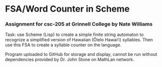 # FSA/Word Counter in Scheme

### Assignment for csc-205 at Grinnell College by Nate Williams
Task: use Scheme (Lisp) to create a simple finite string automaton to recognize a simplified version of Hawaiian (Ōlelo Hawaiʻi) syllables. Then use this FSA to create a syllable counter on the language. 

Program uploaded to GitHub for storage and display, cannot be run without dependencies provided by Dr. John Stone on MathLan network. 
